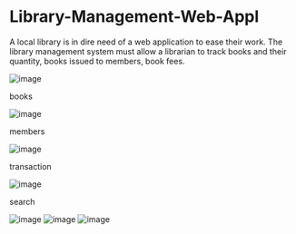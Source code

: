 # Library-Management-Web-Appl
A local library is in dire need of a web application to ease their work. The library management system must allow a librarian to track books and their quantity, books issued to members, book fees.

![image](https://github.com/Anjalimin/Library-Management-Web-Application/assets/91734781/0375a0b4-e774-497e-b5ab-2429f79514cb)

books

![image](https://github.com/Anjalimin/Library-Management-Web-Application/assets/91734781/9cc59534-855a-40cd-952d-d8a03a26bc68)

members 

![image](https://github.com/Anjalimin/Library-Management-Web-Application/assets/91734781/5c7c0e47-d663-4424-824a-1238bec0b734)

transaction 

![image](https://github.com/Anjalimin/Library-Management-Web-Application/assets/91734781/61965370-a716-4cf3-b0d8-8a42775285be)

search

![image](https://github.com/Anjalimin/Library-Management-Web-Application/assets/91734781/4ba3150b-4bb3-4244-b533-7f677f11f878)
![image](https://github.com/Anjalimin/Library-Management-Web-Application/assets/91734781/a62eae09-23e2-4963-ba24-2092e62daacd)
![image](https://github.com/Anjalimin/Library-Management-Web-Application/assets/91734781/5a051ed8-ba5e-4d79-b994-63145746309a)
